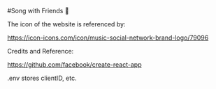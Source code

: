 #Song with Friends 🎵

The icon of the website is referenced by:

https://icon-icons.com/icon/music-social-network-brand-logo/79096

Credits and Reference:

https://github.com/facebook/create-react-app

.env stores clientID, etc.